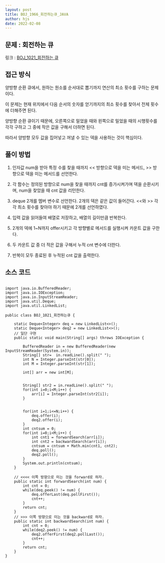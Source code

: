 ```yaml
---
layout: post
title: BOJ_1966_회전하는큐_JAVA
author: hjs
date: 2022-02-08
---
```


## 문제 : 회전하는 큐

링크 : [BOJ_1021_회전하는 큐](https://www.acmicpc.net/problem/1021)


## 접근 방식

양방향 순환 큐에서, 원하는 원소를 순서대로 뽑기까지 연산의 최소 횟수를 구하는 문제이다.

이 문제는 현재 위치에서 다음 순서의 숫자를 얻기까지의 최소 횟수를 찾아서 전체 횟수에 더해주면 된다.

양방향 순환 큐이기 때문에, 오른쪽으로 밀었을 때와 왼쪽으로 밀었을 때의 시행횟수를 각각 구하고 그 중에 작은 값을 구해서 더하면 된다.

따라서 양방향 모두 값을 집어넣고 꺼낼 수 있는 덱을 사용하는 것이 핵심이다.

## 풀이 방법

1. 인자값 num을 받아 특정 수를 찾을 때까지 << 방향으로 덱을 미는 메서드, >> 방향으로 덱을 미는 메서드를 선언한다.

2. 각 함수는 정의된 방향으로 num을 찾을 때까지 cnt를 증가시켜가며 덱을 순환시키며, num을 찾았을 때 cnt 값을 리턴한다.

3. deque 2개를 멤버 변수로 선언한다. 2개의 덱은 같은 값이 들어간다.  <<와 >> 각각 최소 횟수를 찾아야 하기 때문에 2개를 선언하였다.

4. 입력 값을 읽어들여 배열로 저장하고, 배열의 길이만큼 반복한다.

5. 2개의 덱에 1~N까지 offer시키고 각 방향별로 메서드를 실행시켜 카운트 값을 구한다.

6. 두 카운트 값 중 더 적은 값을 구해서 누적 cnt 변수에 더한다.

7. 반복이 모두 종료된 후 누적된 cnt 값을 출력한다.

## 소스 코드

~~~

import java.io.BufferedReader;
import java.io.IOException;
import java.io.InputStreamReader;
import java.util.Deque;
import java.util.LinkedList;

public class BOJ_1021_회전하는큐 {

	static Deque<Integer> deq = new LinkedList<>();
	static Deque<Integer> deq2 = new LinkedList<>();
	// 일단 구현
	public static void main(String[] args) throws IOException {

		BufferedReader in = new BufferedReader(new InputStreamReader(System.in));
		String[] str=  in.readLine().split(" ");
		int N = Integer.parseInt(str[0]);
		int M = Integer.parseInt(str[1]);

		int[] arr = new int[M];


		String[] str2 = in.readLine().split(" ");
		for(int i=0;i<M;i++) {
			arr[i] = Integer.parseInt(str2[i]);
		}


		for(int i=1;i<=N;i++) {
			deq.offer(i);
			deq2.offer(i);
		}
		int cntsum = 0;
		for(int i=0;i<M;i++) {
			int cnt1 = forwardSearch(arr[i]);
			int cnt2 = backwardSearch(arr[i]);
			cntsum = cntsum + Math.min(cnt1, cnt2);
			deq.poll();
			deq2.poll();
		}
		System.out.println(cntsum);
	}

	// <<<< 이쪽 방향으로 미는 것을 forward로 하자.
	public static int forwardSearch(int num) {
		int cnt = 0;
		while(deq.peek() != num) {
			deq.offerLast(deq.pollFirst());
			cnt++;
		}
		return cnt;
	}
	// >>> 이쪽 방향으로 미는 것을 backward로 하자.
	public static int backwardSearch(int num) {
		int cnt = 0;
		while(deq2.peek() != num) {
			deq2.offerFirst(deq2.pollLast());
			cnt++;
		}
		return cnt;
	}
}



~~~
